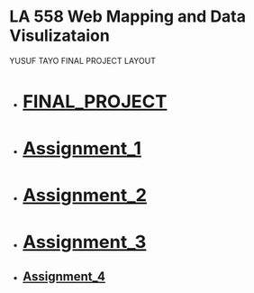 
# LA 558 Web Mapping and Data Visulizataion


<p>YUSUF TAYO FINAL PROJECT LAYOUT</p>


 - <h2><a href="https://tayoyusuf.github.io/LA558_2022_YUSUF/web/project.html"><h2>FINAL_PROJECT</h2></a>
 
 
- <h2><a href="https://tayoyusuf.github.io/LA558_2022_YUSUF/web/assignment1.html"><h2>Assignment_1</h2></a>
 
 
- <h2><a href="https://tayoyusuf.github.io/LA558_2022_YUSUF/web/Assignment2b.html"><h2>Assignment_2</h2></a>  
 
 
- <h2><a href="https://tayoyusuf.github.io/LA558_2022_YUSUF/web/Assignment_3/assignment3.html"><h2>Assignment_3</h2></a>
 
 

- <a href="https://tayoyusuf.github.io/LA558_2022_YUSUF/web/Assignment4.html"><h2>Assignment_4</h2></a>
 
</body>
</html>

